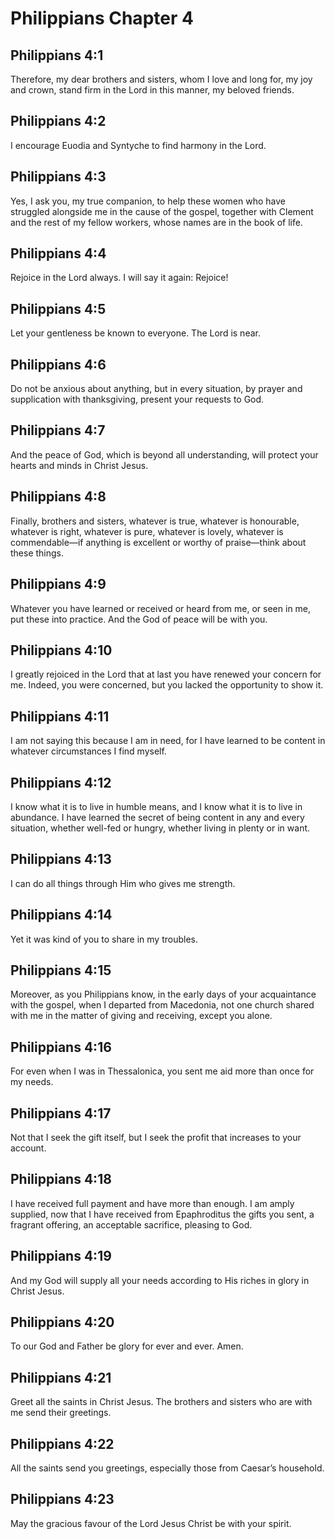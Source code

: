 # Philippians Chapter 4

## Philippians 4:1
Therefore, my dear brothers and sisters, whom I love and long for, my joy and crown, stand firm in the Lord in this manner, my beloved friends.

## Philippians 4:2
I encourage Euodia and Syntyche to find harmony in the Lord.

## Philippians 4:3
Yes, I ask you, my true companion, to help these women who have struggled alongside me in the cause of the gospel, together with Clement and the rest of my fellow workers, whose names are in the book of life.

## Philippians 4:4
Rejoice in the Lord always. I will say it again: Rejoice!

## Philippians 4:5
Let your gentleness be known to everyone. The Lord is near.

## Philippians 4:6
Do not be anxious about anything, but in every situation, by prayer and supplication with thanksgiving, present your requests to God.

## Philippians 4:7
And the peace of God, which is beyond all understanding, will protect your hearts and minds in Christ Jesus.

## Philippians 4:8
Finally, brothers and sisters, whatever is true, whatever is honourable, whatever is right, whatever is pure, whatever is lovely, whatever is commendable—if anything is excellent or worthy of praise—think about these things.

## Philippians 4:9
Whatever you have learned or received or heard from me, or seen in me, put these into practice. And the God of peace will be with you.

## Philippians 4:10
I greatly rejoiced in the Lord that at last you have renewed your concern for me. Indeed, you were concerned, but you lacked the opportunity to show it.

## Philippians 4:11
I am not saying this because I am in need, for I have learned to be content in whatever circumstances I find myself.

## Philippians 4:12
I know what it is to live in humble means, and I know what it is to live in abundance. I have learned the secret of being content in any and every situation, whether well-fed or hungry, whether living in plenty or in want.

## Philippians 4:13
I can do all things through Him who gives me strength.

## Philippians 4:14
Yet it was kind of you to share in my troubles.

## Philippians 4:15
Moreover, as you Philippians know, in the early days of your acquaintance with the gospel, when I departed from Macedonia, not one church shared with me in the matter of giving and receiving, except you alone.

## Philippians 4:16
For even when I was in Thessalonica, you sent me aid more than once for my needs.

## Philippians 4:17
Not that I seek the gift itself, but I seek the profit that increases to your account.

## Philippians 4:18
I have received full payment and have more than enough. I am amply supplied, now that I have received from Epaphroditus the gifts you sent, a fragrant offering, an acceptable sacrifice, pleasing to God.

## Philippians 4:19
And my God will supply all your needs according to His riches in glory in Christ Jesus.

## Philippians 4:20
To our God and Father be glory for ever and ever. Amen.

## Philippians 4:21
Greet all the saints in Christ Jesus. The brothers and sisters who are with me send their greetings.

## Philippians 4:22
All the saints send you greetings, especially those from Caesar’s household.

## Philippians 4:23
May the gracious favour of the Lord Jesus Christ be with your spirit.
